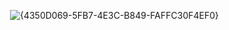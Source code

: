 <img> ![{4350D069-5FB7-4E3C-B849-FAFFC30F4EF0}](https://github.com/user-attachments/assets/2d4f2d5c-c043-41ce-9a6d-a9d301cc8b46)
